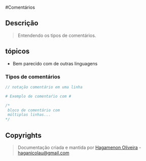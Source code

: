 
#Comentários

## Descrição

>Entendendo os tipos de comentários.

## tópicos

- Bem parecido com de outras linguagens

### Tipos de comentários

```php
// notação comentário em uma linha

# Exemplo de comentaŕio com #

/*
 bloco de comentário com
 múltiplas linhas...
*/
```

## Copyrights

>Documentação criada e mantida por [Hagamenon Oliveira](https://github.com/haganicolau) - [haganicolau@gmail.com](https://mailto:haganicolau@gmail.com)
